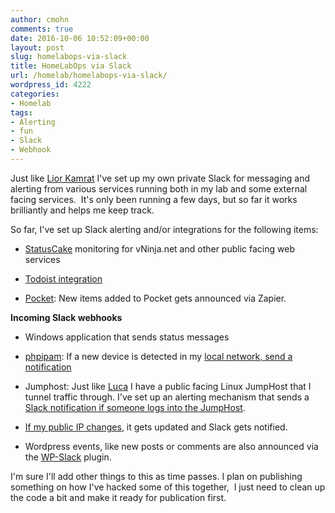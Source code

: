 ```yaml
---
author: cmohn
comments: true
date: 2016-10-06 10:52:09+00:00
layout: post
slug: homelabops-via-slack
title: HomeLabOps via Slack
url: /homelab/homelabops-via-slack/
wordpress_id: 4222
categories:
- Homelab
tags:
- Alerting
- fun
- Slack
- Webhook
---
```


Just like [Lior Kamrat](http://imallvirtual.com/vrops-and-slack-collaborate-your-ops/) I've set up my own private Slack for messaging and alerting from various services running both in my lab and some external facing services.  It's only been running a few days, but so far it works brilliantly and helps me keep track.

<!--more-->

So far, I've set up Slack alerting and/or integrations for the following items:


  * [StatusCake](https://www.statuscake.com) monitoring for vNinja.net and other public facing web services


  * [Todoist integration](https://blog.todoist.com/2016/05/05/todoist-slack-integration/)


  * [Pocket](https://getpocket.com/): New items added to Pocket gets announced via Zapier.


**Incoming Slack webhooks**


* Windows application that sends status messages

* [phpipam](http://phpipam.net): If a new device is detected in my [local network, send a notification](http://vninja.net/virtualization/adding-slack-notifications-to-phpipam/)

* Jumphost: Just like [Luca](http://www.virtualtothecore.com/en/tunnel-all-your-remote-connections-through-ssh-with-a-linux-jumpbox/) I have a public facing Linux JumpHost that I tunnel traffic through. I've set up an alerting mechanism that sends a [Slack notification if someone logs into the JumpHost](http://vninja.net/homelab/logging-ssh-logins-to-slack/).

* [If my public IP changes](http://vninja.net/homelab/cloudflare-dynamic-dns-update-script-cf-ddns-sh/), it gets updated and Slack gets notified.

* Wordpress events, like new posts or comments are also announced via the [WP-Slack](http://gedex.web.id/wp-slack/) plugin.



I'm sure I'll add other things to this as time passes. I plan on publishing something on how I've hacked some of this together,  I just need to clean up the code a bit and make it ready for publication first.
